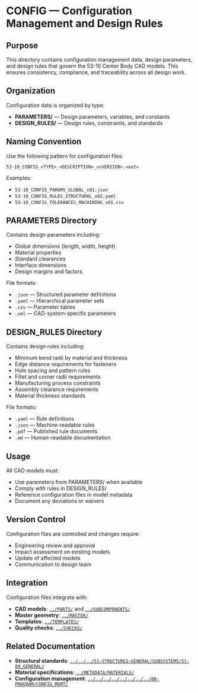 # CONFIG — Configuration Management and Design Rules

## Purpose

This directory contains configuration management data, design parameters, and design rules that govern the 53-10 Center Body CAD models. This ensures consistency, compliance, and traceability across all design work.

## Organization

Configuration data is organized by type:

- **PARAMETERS/** — Design parameters, variables, and constants
- **DESIGN_RULES/** — Design rules, constraints, and standards

## Naming Convention

Use the following pattern for configuration files:
```
53-10_CONFIG_<TYPE>_<DESCRIPTION>_v<VERSION>.<ext>
```

Examples:
- `53-10_CONFIG_PARAMS_GLOBAL_v01.json`
- `53-10_CONFIG_RULES_STRUCTURAL_v02.yaml`
- `53-10_CONFIG_TOLERANCES_MACHINING_v01.csv`

## PARAMETERS Directory

Contains design parameters including:
- Global dimensions (length, width, height)
- Material properties
- Standard clearances
- Interface dimensions
- Design margins and factors

File formats:
- `.json` — Structured parameter definitions
- `.yaml` — Hierarchical parameter sets
- `.csv` — Parameter tables
- `.xml` — CAD-system-specific parameters

## DESIGN_RULES Directory

Contains design rules including:
- Minimum bend radii by material and thickness
- Edge distance requirements for fasteners
- Hole spacing and pattern rules
- Fillet and corner radii requirements
- Manufacturing process constraints
- Assembly clearance requirements
- Material thickness standards

File formats:
- `.yaml` — Rule definitions
- `.json` — Machine-readable rules
- `.pdf` — Published rule documents
- `.md` — Human-readable documentation

## Usage

All CAD models must:
- Use parameters from PARAMETERS/ when available
- Comply with rules in DESIGN_RULES/
- Reference configuration files in model metadata
- Document any deviations or waivers

## Version Control

Configuration files are controlled and changes require:
- Engineering review and approval
- Impact assessment on existing models
- Update of affected models
- Communication to design team

## Integration

Configuration files integrate with:
- **CAD models**: [`../PARTS/`](../PARTS/) and [`../SUBCOMPONENTS/`](../SUBCOMPONENTS/)
- **Master geometry**: [`../MASTER/`](../MASTER/)
- **Templates**: [`../TEMPLATES/`](../TEMPLATES/)
- **Quality checks**: [`../CHECKS/`](../CHECKS/)

## Related Documentation

- **Structural standards**: [`../../../51-STRUCTURES-GENERAL/SUBSYSTEMS/51-00_GENERAL/`](../../../51-STRUCTURES-GENERAL/SUBSYSTEMS/51-00_GENERAL/)
- **Material specifications**: [`../METADATA/MATERIALS/`](../METADATA/MATERIALS/)
- **Configuration management**: [`../../../../../../../../00-PROGRAM/CONFIG_MGMT/`](../../../../../../../../00-PROGRAM/CONFIG_MGMT/)
